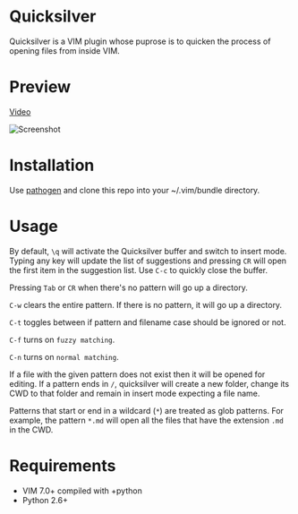 Quicksilver
===========

Quicksilver is a VIM plugin whose puprose is to quicken the process of
opening files from inside VIM.

# Preview

[Video](http://www.youtube.com/watch?v=RDsey4YqpHs)

![Screenshot](http://farm4.static.flickr.com/3383/5804126014_072806d823_z.jpg)

# Installation

Use [pathogen][1] and clone this repo into your ~/.vim/bundle directory.

# Usage

By default, `\q` will activate the Quicksilver buffer and switch to
insert mode. Typing any key will update the list of suggestions and
pressing `CR` will open the first item in the suggestion list. Use `C-c`
to quickly close the buffer.

Pressing `Tab` or `CR` when there's no pattern will go up a directory.

`C-w` clears the entire pattern. If there is no pattern, it will go up a
directory.

`C-t` toggles between if pattern and filename case should be ignored or
not.

`C-f` turns on `fuzzy matching`.

`C-n` turns on `normal matching`.

If a file with the given pattern does not exist then it will be opened
for editing. If a pattern ends in `/`, quicksilver will create a
new folder, change its CWD to that folder and remain in insert mode
expecting a file name.

Patterns that start or end in a wildcard (`*`) are treated as glob
patterns. For example, the pattern `*.md` will open all the files that
have the extension `.md` in the CWD.

# Requirements

* VIM 7.0+ compiled with +python
* Python 2.6+

[1]: http://github.com/tpope/vim-pathogen
